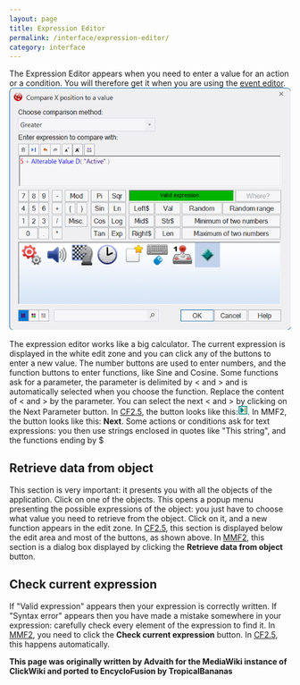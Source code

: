 ```yaml
---
layout: page
title: Expression Editor
permalink: /interface/expression-editor/
category: interface
---
```


The Expression Editor appears when you need to enter a value for an action or a condition. You will therefore get it when you are using the [event editor](/interface/event-editor/).
![](/wiki/assets/Screenshots/Expression_Editor.png)
 
The expression editor works like a big calculator. The current expression is displayed in the white edit zone and you can click any of the buttons to enter a new value.
The number buttons are used to enter numbers, and the function buttons to enter functions, like Sine and Cosine. Some functions ask for a parameter, the parameter is delimited by < and > and is automatically selected when you choose the function. Replace the content of < and > by the parameter. You can select the next < and > by clicking on the Next Parameter button. In [CF2.5], the button looks like this:![](/wiki/assets/Screenshots/Next_Parameter.png). In MMF2, the button looks like this: **Next**.
Some actions or conditions ask for text expressions: you then use strings enclosed in quotes like "This string", and the functions ending by $

## Retrieve data from object
This section is very important: it presents you with all the objects of the application. Click on one of the objects. This opens a popup menu presenting the possible expressions of the object: you just have to choose what value you need to retrieve from the object. Click on it, and a new function appears in the edit zone. In [CF2.5], this section is displayed below the edit area and most of the buttons, as shown above. In [MMF2], this section is a dialog box displayed by clicking the **Retrieve data from object** button.

## Check current expression
If "Valid expression" appears then your expression is correctly written. If "Syntax error" appears then you have made a mistake somewhere in your expression: carefully check every element of the expression to find it. In [MMF2], you need to click the **Check current expression** button. In [CF2.5], this happens automatically.

**This page was originally written by Advaith for the MediaWiki instance of ClickWiki and ported to EncycloFusion by TropicalBananas**

[CF2.5]: /fusion/2.5/
[MMF2]: /fusion/2.0/
